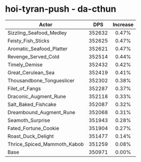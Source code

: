 # hoi-tyran-push - da-cthun
| Actor | DPS | Increase |
|---|:---:|:---:|
|Sizzling_Seafood_Medley|352632|0.47%|
|Feisty_Fish_Sticks|352625|0.47%|
|Aromatic_Seafood_Platter|352621|0.47%|
|Revenge_Served_Cold|352514|0.44%|
|Timely_Demise|352432|0.42%|
|Great_Cerulean_Sea|352419|0.41%|
|Thousandbone_Tongueslicer|352302|0.38%|
|Filet_of_Fangs|352287|0.37%|
|Draconic_Augment_Rune|352118|0.33%|
|Salt_Baked_Fishcake|352087|0.32%|
|Dreambound_Augment_Rune|352068|0.31%|
|Seamoth_Surprise|351943|0.28%|
|Fated_Fortune_Cookie|351904|0.27%|
|Roast_Duck_Delight|351477|0.14%|
|Thrice_Spiced_Mammoth_Kabob|351259|0.08%|
|Base|350971|0.00%|

